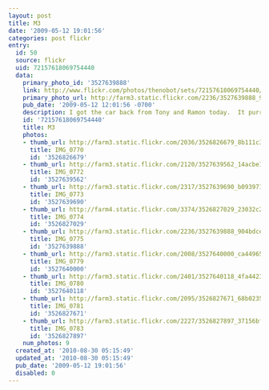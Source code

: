 ```yaml
---
layout: post
title: M3
date: '2009-05-12 19:01:56'
categories: post flickr
entry:
  id: 50
  source: flickr
  uid: 72157618069754440
  data:
    primary_photo_id: '3527639888'
    link: http://www.flickr.com/photos/thenobot/sets/72157618069754440/
    primary_photo_url: http://farm3.static.flickr.com/2236/3527639888_904bdce248_m.jpg
    pub_date: '2009-05-12 12:01:56 -0700'
    description: I got the car back from Tony and Ramon today.  It purrs and handles!
    id: '72157618069754440'
    title: M3
    photos:
    - thumb_url: http://farm3.static.flickr.com/2036/3526826679_8b111c3770_s.jpg
      title: IMG_0770
      id: '3526826679'
    - thumb_url: http://farm3.static.flickr.com/2120/3527639562_14acbe1a76_s.jpg
      title: IMG_0772
      id: '3527639562'
    - thumb_url: http://farm3.static.flickr.com/2317/3527639690_b093971c33_s.jpg
      title: IMG_0773
      id: '3527639690'
    - thumb_url: http://farm4.static.flickr.com/3374/3526827029_23032c2576_s.jpg
      title: IMG_0774
      id: '3526827029'
    - thumb_url: http://farm3.static.flickr.com/2236/3527639888_904bdce248_s.jpg
      title: IMG_0775
      id: '3527639888'
    - thumb_url: http://farm3.static.flickr.com/2008/3527640000_ca44965922_s.jpg
      title: IMG_0779
      id: '3527640000'
    - thumb_url: http://farm3.static.flickr.com/2401/3527640118_4fa4423bb7_s.jpg
      title: IMG_0780
      id: '3527640118'
    - thumb_url: http://farm3.static.flickr.com/2095/3526827671_68b0235381_s.jpg
      title: IMG_0781
      id: '3526827671'
    - thumb_url: http://farm3.static.flickr.com/2227/3526827897_37156bf5a8_s.jpg
      title: IMG_0783
      id: '3526827897'
    num_photos: 9
  created_at: '2010-08-30 05:15:49'
  updated_at: '2010-08-30 05:15:49'
  pub_date: '2009-05-12 19:01:56'
  disabled: 0
---
```

